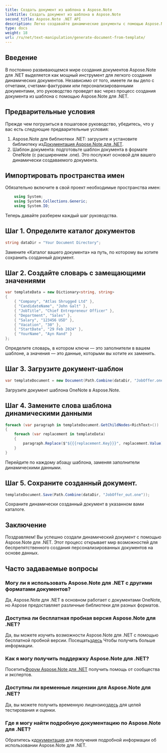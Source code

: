 ```yaml
---
title: Создать документ из шаблона в Aspose.Note
linktitle: Создать документ из шаблона в Aspose.Note
second_title: Aspose.Note .NET API
description: Легко создавайте динамические документы с помощью Aspose.Note для .NET. Следуйте нашему пошаговому руководству для создания персонализированных документов на основе данных.
type: docs
weight: 18
url: /ru/net/text-manipulation/generate-document-from-template/
---
```

## Введение
В постоянно развивающемся мире создания документов Aspose.Note для .NET выделяется как мощный инструмент для легкого создания динамических документов. Независимо от того, имеете ли вы дело с отчетами, счетами-фактурами или персонализированными документами, это руководство проведет вас через процесс создания документа из шаблона с помощью Aspose.Note для .NET.
## Предварительные условия
Прежде чем погрузиться в пошаговое руководство, убедитесь, что у вас есть следующие предварительные условия:
1.  Aspose.Note для библиотеки .NET: загрузите и установите библиотеку из[Документация Aspose.Note для .NET](https://reference.aspose.com/note/net/).
2. Шаблон документа: подготовьте шаблон документа в формате OneNote (с расширением .one). Это послужит основой для вашего динамически создаваемого документа.
## Импортировать пространства имен
Обязательно включите в свой проект необходимые пространства имен:
```csharp
    using System;
    using System.Collections.Generic;
    using System.IO;
```
Теперь давайте разберем каждый шаг руководства.
## Шаг 1. Определите каталог документов
```csharp
string dataDir = "Your Document Directory";
```
Замените «Каталог вашего документа» на путь, по которому вы хотите сохранить созданный документ.
## Шаг 2. Создайте словарь с замещающими значениями
```csharp
var templateData = new Dictionary<string, string>
{
    { "Company", "Atlas Shrugged Ltd" },
    { "CandidateName", "John Galt" },
    { "JobTitle", "Chief Entrepreneur Officer" },
    { "Department", "Sales" },
    { "Salary", "123456 USD" },
    { "Vacation", "30" },
    { "StartDate", "29 Feb 2024" },
    { "YourName", "Ayn Rand" }
};
```
Определите словарь, в котором ключи — это заполнители в вашем шаблоне, а значения — это данные, которыми вы хотите их заменить.

## Шаг 3. Загрузите документ-шаблон
```csharp
var templateDocument = new Document(Path.Combine(dataDir, "JobOffer.one"));
```
Загрузите документ шаблона OneNote в Aspose.Note.

## Шаг 4. Замените слова шаблона динамическими данными
```csharp
foreach (var paragraph in templateDocument.GetChildNodes<RichText>())
{
    foreach (var replacement in templateData)
    {
        paragraph.Replace($"${{{replacement.Key}}}", replacement.Value);
    }
}
```
Перейдите по каждому абзацу шаблона, заменяя заполнители динамическими данными.

## Шаг 5. Сохраните созданный документ.
```csharp
templateDocument.Save(Path.Combine(dataDir, "JobOffer_out.one"));
```
Сохраните динамически созданный документ в указанном вами каталоге.

## Заключение
Поздравляем! Вы успешно создали динамический документ с помощью Aspose.Note для .NET. Этот процесс открывает мир возможностей для беспрепятственного создания персонализированных документов на основе данных.

## Часто задаваемые вопросы
### Могу ли я использовать Aspose.Note для .NET с другими форматами документов?
Да, Aspose.Note для .NET в основном работает с документами OneNote, но Aspose предоставляет различные библиотеки для разных форматов.
### Доступна ли бесплатная пробная версия Aspose.Note для .NET?
Да, вы можете изучить возможности Aspose.Note для .NET с помощью бесплатной пробной версии. Посещать[здесь](https://releases.aspose.com/) Чтобы получить больше информации.
### Как я могу получить поддержку Aspose.Note для .NET?
 Посетить[Форум Aspose.Note для .NET](https://forum.aspose.com/c/note/28) получить помощь от сообщества и экспертов.
### Доступны ли временные лицензии для Aspose.Note для .NET?
 Да, вы можете получить временную лицензию[здесь](https://purchase.aspose.com/temporary-license/) для целей тестирования и оценки.
### Где я могу найти подробную документацию по Aspose.Note для .NET?
 Обратитесь к[документация](https://reference.aspose.com/note/net/) для получения подробной информации об использовании Aspose.Note для .NET.